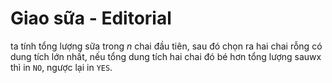 # Giao sữa  - Editorial

ta tính tổng lượng sữa trong $n$ chai đầu tiên, sau đó chọn ra hai chai rỗng có dung tích lớn nhất, nếu tổng dung tích hai chai đó bé hơn tổng lượng sauwx thì in `NO`, ngược lại in `YES`.
